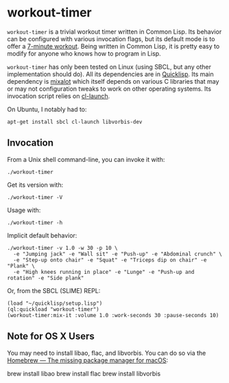 workout-timer
=============

`workout-timer` is a trivial workout timer written in Common Lisp.
Its behavior can be configured with various invocation flags,
but its default mode is to offer a
[7-minute workout](http://well.blogs.nytimes.com/2013/05/09/the-scientific-7-minute-workout/).
Being written in Common Lisp, it is pretty easy to modify
for anyone who knows how to program in Lisp.

`workout-timer` has only been tested on Linux
(using SBCL, but any other implementation should do).
All its dependencies are in [Quicklisp](https://www.quicklisp.org/beta/).
Its main dependency is [mixalot](http://cliki.net/mixalot)
which itself depends on various C libraries
that may or may not configuration tweaks to work on other operating systems.
Its invocation script relies on [cl-launch](http://cliki.net/cl-launch).

On Ubuntu, I notably had to:

    apt-get install sbcl cl-launch libvorbis-dev


Invocation
----------

From a Unix shell command-line, you can invoke it with:

    ./workout-timer

Get its version with:

    ./workout-timer -V

Usage with:

    ./workout-timer -h

Implicit default behavior:

    ./workout-timer -v 1.0 -w 30 -p 10 \
      -e "Jumping jack" -e "Wall sit" -e "Push-up" -e "Abdominal crunch" \
      -e "Step-up onto chair" -e "Squat" -e "Triceps dip on chair" -e "Plank" \
      -e "High knees running in place" -e "Lunge" -e "Push-up and rotation" -e "Side plank"

Or, from the SBCL (SLIME) REPL:

    (load "~/quicklisp/setup.lisp")
    (ql:quickload "workout-timer")
    (workout-timer:mix-it :volume 1.0 :work-seconds 30 :pause-seconds 10)

Note for OS X Users
-------------------

You may need to install libao, flac, and libvorbis. You can do so via the [Homebrew — The missing package manager for macOS](https://brew.sh/):

brew install libao
brew install flac
brew install libvorbis
